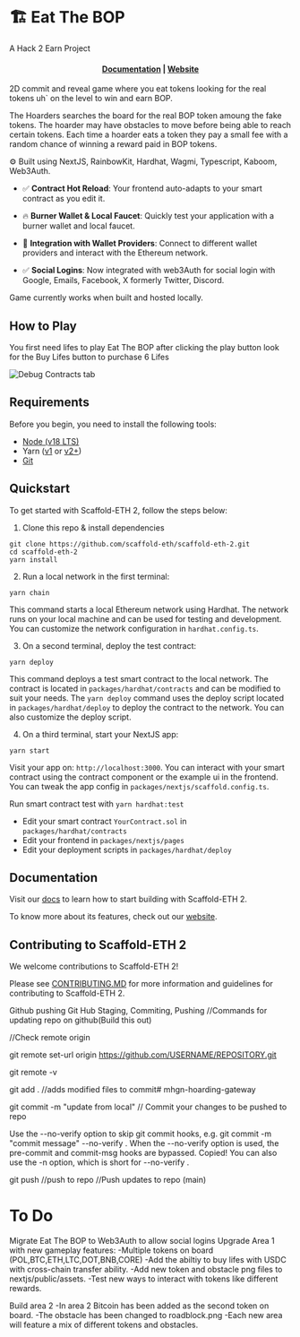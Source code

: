 # 🏗 Eat The BOP
A Hack 2 Earn Project

<h4 align="center">
  <a href="https://docs.scaffoldeth.io">Documentation</a> |
  <a href="https://scaffoldeth.io">Website</a>
</h4>

2D commit and reveal game where you eat tokens looking for the real tokens uh` on the level to win and earn BOP.

The Hoarders searches the board for the real BOP token amoung the fake tokens. The hoarder may have obstacles to move before being able to reach certain tokens. Each time a hoarder eats a token they pay a small fee with a random chance of winning a reward paid in BOP tokens.

⚙️ Built using NextJS, RainbowKit, Hardhat, Wagmi, Typescript, Kaboom, Web3Auth.

- ✅ **Contract Hot Reload**: Your frontend auto-adapts to your smart contract as you edit it.
- 🔥 **Burner Wallet & Local Faucet**: Quickly test your application with a burner wallet and local faucet.
- 🔐 **Integration with Wallet Providers**: Connect to different wallet providers and interact with the Ethereum network.

- ✅ **Social Logins**: Now integrated with web3Auth for social login with Google, Emails, Facebook, X formerly Twitter, Discord.

Game currently works when built and hosted locally.

## How to Play

You first need lifes to play Eat The BOP after clicking the play button look for the Buy Lifes button to purchase 6 Lifes

![Debug Contracts tab](https://github.com/scaffold-eth/scaffold-eth-2/assets/55535804/1171422a-0ce4-4203-bcd4-d2d1941d198b)

## Requirements

Before you begin, you need to install the following tools:

- [Node (v18 LTS)](https://nodejs.org/en/download/)
- Yarn ([v1](https://classic.yarnpkg.com/en/docs/install/) or [v2+](https://yarnpkg.com/getting-started/install))
- [Git](https://git-scm.com/downloads)

## Quickstart

To get started with Scaffold-ETH 2, follow the steps below:

1. Clone this repo & install dependencies

```
git clone https://github.com/scaffold-eth/scaffold-eth-2.git
cd scaffold-eth-2
yarn install
```

2. Run a local network in the first terminal:

```
yarn chain
```

This command starts a local Ethereum network using Hardhat. The network runs on your local machine and can be used for testing and development. You can customize the network configuration in `hardhat.config.ts`.

3. On a second terminal, deploy the test contract:

```
yarn deploy
```

This command deploys a test smart contract to the local network. The contract is located in `packages/hardhat/contracts` and can be modified to suit your needs. The `yarn deploy` command uses the deploy script located in `packages/hardhat/deploy` to deploy the contract to the network. You can also customize the deploy script.

4. On a third terminal, start your NextJS app:

```
yarn start
```

Visit your app on: `http://localhost:3000`. You can interact with your smart contract using the contract component or the example ui in the frontend. You can tweak the app config in `packages/nextjs/scaffold.config.ts`.

Run smart contract test with `yarn hardhat:test`

- Edit your smart contract `YourContract.sol` in `packages/hardhat/contracts`
- Edit your frontend in `packages/nextjs/pages`
- Edit your deployment scripts in `packages/hardhat/deploy`

## Documentation

Visit our [docs](https://docs.scaffoldeth.io) to learn how to start building with Scaffold-ETH 2.

To know more about its features, check out our [website](https://scaffoldeth.io).

## Contributing to Scaffold-ETH 2

We welcome contributions to Scaffold-ETH 2!

Please see [CONTRIBUTING.MD](https://github.com/scaffold-eth/scaffold-eth-2/blob/main/CONTRIBUTING.md) for more information and guidelines for contributing to Scaffold-ETH 2.

Github pushing
Git Hub Staging, Commiting, Pushing //Commands for updating repo on github(Build this out)

//Check remote origin

git remote set-url origin https://github.com/USERNAME/REPOSITORY.git

git remote -v

git add . //adds modified files to commit# mhgn-hoarding-gateway

git commit -m "update from local" // Commit your changes to be pushed to repo

Use the --no-verify option to skip git commit hooks, e.g. git commit -m "commit message" --no-verify . When the --no-verify option is used, the pre-commit and commit-msg hooks are bypassed. Copied! You can also use the -n option, which is short for --no-verify .

git push //push to repo //Push updates to repo (main)

# To Do
Migrate Eat The BOP to Web3Auth to allow social logins
Upgrade Area 1 with new gameplay features:
-Multiple tokens on board (POL,BTC,ETH,LTC,DOT,BNB,CORE)
-Add the abiltiy to buy lifes with USDC with cross-chain transfer ability.
-Add new token and obstacle png files to nextjs/public/assets.
-Test new ways to interact with tokens like different rewards.

Build area 2
-In area 2 Bitcoin has been added as the second token on board.
-The obstacle has been changed to roadblock.png
-Each new area will feature a mix of different tokens and obstacles.